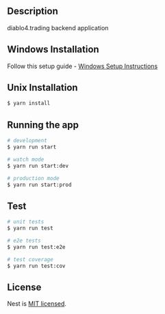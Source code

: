 ## Description

diablo4.trading backend application

## Windows Installation
Follow this setup guide - [Windows Setup Instructions](https://github.com/SanctuaryTeam/.github/blob/main/profile/SETUP.md)

## Unix Installation

```bash
$ yarn install
```

## Running the app

```bash
# development
$ yarn run start

# watch mode
$ yarn run start:dev

# production mode
$ yarn run start:prod
```

## Test

```bash
# unit tests
$ yarn run test

# e2e tests
$ yarn run test:e2e

# test coverage
$ yarn run test:cov
```

## License

Nest is [MIT licensed](LICENSE).
